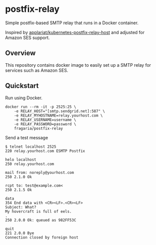 # postfix-relay

Simple postfix-based SMTP relay that runs in a Docker container.

Inspired by [applariat/kubernetes-postfix-relay-host](https://github.com/applariat/kubernetes-postfix-relay-host) and
adjusted for Amazon SES support.

## Overview

This repository contains docker image to easily set up a SMTP relay for services such as Amazon SES.


## Quickstart

Run using Docker.

```
docker run --rm -it -p 2525:25 \
	-e RELAY_HOST="[smtp.sendgrid.net]:587" \
	-e RELAY_MYHOSTNAME=relay.yourhost.com \
	-e RELAY_USERNAME=username \
	-e RELAY_PASSWORD=password \
	fragaria/postfix-relay
```

Send a test message

    $ telnet localhost 2525
    220 relay.yourhost.com ESMTP Postfix

    helo localhost
    250 relay.yourhost.com

    mail from: noreply@yourhost.com
    250 2.1.0 Ok

    rcpt to: test@example.com<
    250 2.1.5 Ok

    data
    354 End data with <CR><LF>.<CR><LF>
    Subject: What?
    My hovercraft is full of eels.
    .
    250 2.0.0 Ok: queued as 982FF53C

    quit
    221 2.0.0 Bye
    Connection closed by foreign host
